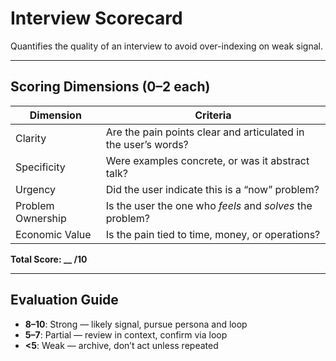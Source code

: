 # Interview Scorecard

Quantifies the quality of an interview to avoid over-indexing on weak signal.

---

## Scoring Dimensions (0–2 each)

| Dimension         | Criteria                                                       |
| ----------------- | -------------------------------------------------------------- |
| Clarity           | Are the pain points clear and articulated in the user’s words? |
| Specificity       | Were examples concrete, or was it abstract talk?               |
| Urgency           | Did the user indicate this is a “now” problem?                 |
| Problem Ownership | Is the user the one who _feels_ and _solves_ the problem?      |
| Economic Value    | Is the pain tied to time, money, or operations?                |

**Total Score: \_\_ /10**

---

## Evaluation Guide

- **8–10**: Strong — likely signal, pursue persona and loop
- **5–7**: Partial — review in context, confirm via loop
- **<5**: Weak — archive, don’t act unless repeated
